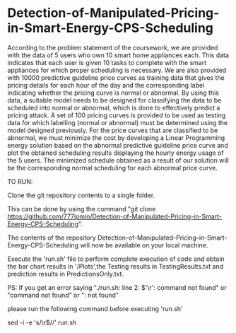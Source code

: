 # Detection-of-Manipulated-Pricing-in-Smart-Energy-CPS-Scheduling
According to the problem statement of the coursework, we are provided with the data of 5 users who own 10 smart home appliances each. This data indicates that each user is given 10 tasks to complete with the smart appliances for which proper scheduling is necessary. We are also provided with 10000 predictive guideline price curves as training data that gives the pricing details for each hour of the day and the corresponding label indicating whether the pricing curve is normal or abnormal. By using this data, a suitable model needs to be designed for classifying the data to be scheduled into normal or abnormal, which is done to effectively predict a pricing attack. A set of 100 pricing curves is provided to be used as testing data for which labelling (normal or abnormal) must be determined using the model designed previously. For the price curves that are classified to be abnormal, we must minimize the cost by developing a Linear Programming energy solution based on the abnormal predictive guideline price curve and plot the obtained scheduling results displaying the hourly energy usage of the 5 users. The minimized schedule obtained as a result of our solution will be the corresponding normal scheduling for each abnormal price curve. 








TO RUN:

Clone the git repository contents to a single folder.

This can be done by using the command "git clone https://github.com/777jomin/Detection-of-Manipulated-Pricing-in-Smart-Energy-CPS-Scheduling".

The contents of the repository Detection-of-Manipulated-Pricing-in-Smart-Energy-CPS-Scheduling will now be available on your local machine.

Execute the 'run.sh' file to perform complete execution of code and obtain the bar chart results in '/Plots',the Testing results in TestingResults.txt and prediction results in PredictionsOnly.txt.





PS: If you get an error saying "./run.sh: line 2: $'\r': command not found" or "command not found" or ": not found"

   please run the following command before executing 'run.sh'
   
   sed -i -e 's/\r$//' run.sh
